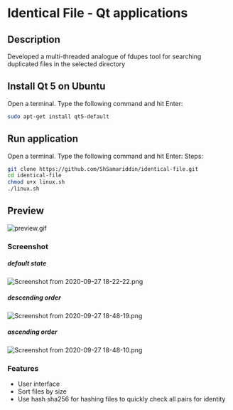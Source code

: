 Identical File - Qt applications
====================================================
Description
-----------
Developed a multi-threaded analogue of fdupes tool for searching duplicated files in the selected directory

Install Qt 5 on Ubuntu
---------------------
Open a terminal. Type the following command and hit Enter:
```bash
sudo apt-get install qt5-default
```

Run application
----------------------
Open a terminal. Type the following command and hit Enter:
Steps:
```bash
git clone https://github.com/ShSamariddin/identical-file.git
cd identical-file
chmod u+x linux.sh
./linux.sh
```
## Preview
![preview.gif](https://i.loli.net/2020/09/27/MlGn5aDwKX6LHSe.gif)

### Screenshot

##### default state
![Screenshot from 2020-09-27 18-22-22.png](https://i.loli.net/2020/09/27/aY7Vg4GIxl9UtJd.png)
##### descending order
![Screenshot from 2020-09-27 18-48-19.png](https://i.loli.net/2020/09/27/5hkPwrs8Oy1IKXG.png)
##### ascending order
![Screenshot from 2020-09-27 18-48-10.png](https://i.loli.net/2020/09/27/oSFvZmnU3QhtOH7.png)

### Features
* User interface
* Sort files by size
* Use hash sha256 for hashing files to quickly check all pairs for identity
